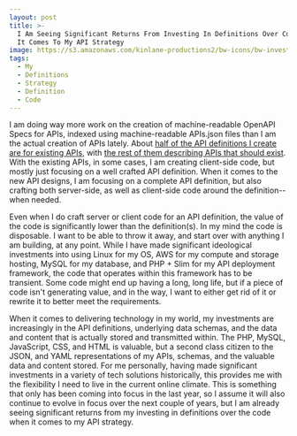 ```yaml
---
layout: post
title: >-
  I Am Seeing Significant Returns From Investing In Definitions Over Code When
  It Comes To My API Strategy
image: https://s3.amazonaws.com/kinlane-productions2/bw-icons/bw-invest-api.png
tags:
  - My
  - Definitions
  - Strategy
  - Definition
  - Code
---
```

I am doing way more work on the creation of machine-readable OpenAPI Specs for APIs, indexed using machine-readable APIs.json files than I am the actual creation of APIs lately. About [half of the API definitions I create are for existing APIs](http://theapistack.com/), with [the rest of them describing APIs that should exist](http://schema.org.apis.apievangelist.com/). With the existing APIs, in some cases, I am creating client-side code, but mostly just focusing on a well crafted API definition. When it comes to the new API designs, I am focusing on a complete API definition, but also crafting both server-side, as well as client-side code around the definition--when needed.

Even when I do craft server or client code for an API definition, the value of the code is significantly lower than the definition(s). In my mind the code is disposable. I want to be able to throw it away, and start over with anything I am building, at any point. While I have made significant ideological investments into using Linux for my OS, AWS for my compute and storage hosting, MySQL for my database, and PHP + Slim for my API deployment framework, the code that operates within this framework has to be transient. Some code might end up having a long, long life, but if a piece of code isn't generating value, and in the way, I want to either get rid of it or rewrite it to better meet the requirements.

When it comes to delivering technology in my world, my investments are increasingly in the API definitions, underlying data schemas, and the data and content that is actually stored and transmitted within. The PHP, MySQL, JavaScript, CSS, and HTML is valuable, but a second class citizen to the JSON, and YAML representations of my APIs, schemas, and the valuable data and content stored. For me personally, having made significant investments in a variety of tech solutions historically, this provides me with the flexibility I need to live in the current online climate. This is something that only has been coming into focus in the last year, so I assume it will also continue to evolve in focus over the next couple of years, but I am already seeing significant returns from my investing in definitions over the code when it comes to my API strategy.